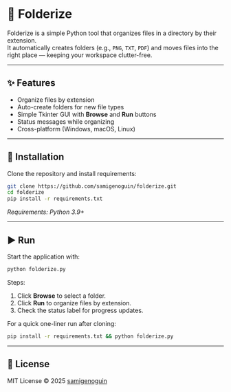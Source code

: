 # 📂 Folderize

Folderize is a simple Python tool that organizes files in a directory by their extension.  
It automatically creates folders (e.g., `PNG`, `TXT`, `PDF`) and moves files into the right place — keeping your workspace clutter-free.

---

## ✨ Features
- Organize files by extension  
- Auto-create folders for new file types  
- Simple Tkinter GUI with **Browse** and **Run** buttons  
- Status messages while organizing  
- Cross-platform (Windows, macOS, Linux)  

---

## 🚀 Installation
Clone the repository and install requirements:

```bash
git clone https://github.com/samigenoguin/folderize.git
cd folderize
pip install -r requirements.txt
```

*Requirements: Python 3.9+*

---

## ▶️ Run

Start the application with:

```bash
python folderize.py
```

Steps:
1. Click **Browse** to select a folder.  
2. Click **Run** to organize files by extension.  
3. Check the status label for progress updates.  

For a quick one-liner run after cloning:

```bash
pip install -r requirements.txt && python folderize.py
```

---

## 📜 License
MIT License © 2025 [samigenoguin](https://github.com/samigenoguin)
